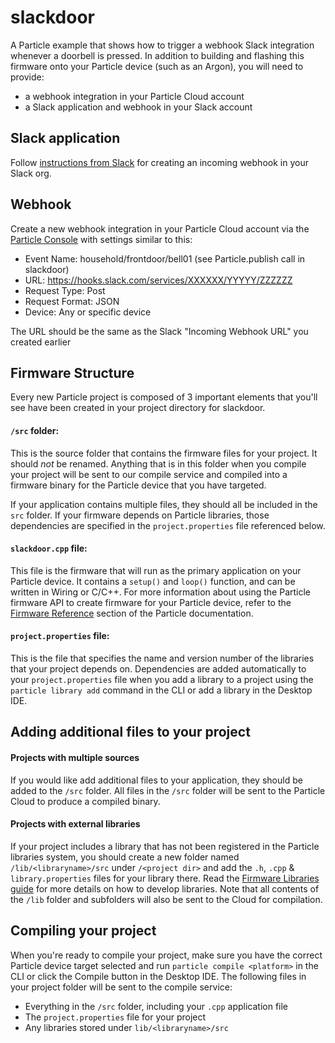 # slackdoor

A Particle example that shows how to trigger a webhook Slack integration whenever a doorbell is pressed. 
In addition to building and flashing this firmware onto your Particle device (such as an Argon),
you will need to provide:
-  a webhook integration in your Particle Cloud account
- a Slack application and webhook in your Slack account

## Slack application

Follow [instructions from Slack](https://slack.com/help/articles/115005265063-Incoming-webhooks-for-Slack#set-up-incoming-webhooks)
for creating an incoming webhook in your Slack org. 

## Webhook

Create a new webhook integration in your Particle Cloud account via the 
[Particle Console](https://console.particle.io/integrations/webhooks/create)
with settings similar to this:

- Event Name: household/frontdoor/bell01 (see Particle.publish call in slackdoor)
- URL: https://hooks.slack.com/services/XXXXXX/YYYYY/ZZZZZZ
- Request Type: Post
- Request Format: JSON
- Device: Any or specific device

The URL should be the same as the Slack "Incoming Webhook URL" you created earlier

## Firmware Structure

Every new Particle project is composed of 3 important elements that you'll see have been created in your project directory for slackdoor.

#### ```/src``` folder:  
This is the source folder that contains the firmware files for your project. It should *not* be renamed. 
Anything that is in this folder when you compile your project will be sent to our compile service and compiled into a firmware binary for the Particle device that you have targeted.

If your application contains multiple files, they should all be included in the `src` folder. If your firmware depends on Particle libraries, those dependencies are specified in the `project.properties` file referenced below.

#### ```slackdoor.cpp``` file:
This file is the firmware that will run as the primary application on your Particle device. It contains a `setup()` and `loop()` function, and can be written in Wiring or C/C++. For more information about using the Particle firmware API to create firmware for your Particle device, refer to the [Firmware Reference](https://docs.particle.io/reference/firmware/) section of the Particle documentation.

#### ```project.properties``` file:  
This is the file that specifies the name and version number of the libraries that your project depends on. Dependencies are added automatically to your `project.properties` file when you add a library to a project using the `particle library add` command in the CLI or add a library in the Desktop IDE.

## Adding additional files to your project

#### Projects with multiple sources
If you would like add additional files to your application, they should be added to the `/src` folder. All files in the `/src` folder will be sent to the Particle Cloud to produce a compiled binary.

#### Projects with external libraries
If your project includes a library that has not been registered in the Particle libraries system, you should create a new folder named `/lib/<libraryname>/src` under `/<project dir>` and add the `.h`, `.cpp` & `library.properties` files for your library there. Read the [Firmware Libraries guide](https://docs.particle.io/guide/tools-and-features/libraries/) for more details on how to develop libraries. Note that all contents of the `/lib` folder and subfolders will also be sent to the Cloud for compilation.

## Compiling your project

When you're ready to compile your project, make sure you have the correct Particle device target selected and run `particle compile <platform>` in the CLI or click the Compile button in the Desktop IDE. The following files in your project folder will be sent to the compile service:

- Everything in the `/src` folder, including your `.cpp` application file
- The `project.properties` file for your project
- Any libraries stored under `lib/<libraryname>/src`
